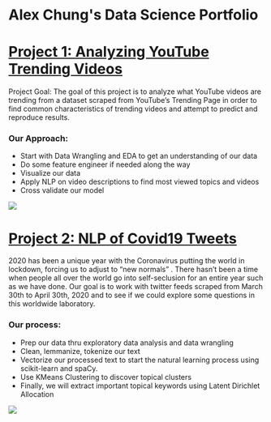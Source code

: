 # Alex Chung's Data Science Portfolio

# [Project 1: Analyzing YouTube Trending Videos](https://github.com/kre8tions/Analyzing-YouTube-Trending-Videos)
Project Goal: The goal of this project is to analyze what YouTube videos are trending from a dataset scraped from YouTube’s Trending Page in order to find common characteristics of trending videos and attempt to predict and reproduce results.

### Our Approach:

* Start with Data Wrangling and EDA to get an understanding of our data
* Do some feature engineer if needed along the way
* Visualize our data
* Apply NLP on video descriptions to find most viewed topics and videos
* Cross validate our model

![](https://github.com/kre8tions/Alex_Chung_Portfolio/blob/main/Images/YouTube%20Trending%20Videos.png)




# [Project 2: NLP of Covid19 Tweets](https://github.com/kre8tions/NLP-of-Covid19-Tweets)
2020 has been a unique year with the Coronavirus putting the world in lockdown, forcing us to adjust to “new normals” . There hasn’t been a time when people all over the world go into self-seclusion for an entire year such as we have done. Our goal is to work with twitter feeds scraped from March 30th to April 30th, 2020 and to see if we could explore some questions in this worldwide laboratory.

### Our process:

* Prep our data thru exploratory data analysis and data wrangling
* Clean, lemmanize, tokenize our text
* Vectorize our processed text to start the natural learning process using scikit-learn and spaCy.
* Use KMeans Clustering to discover topical clusters
* Finally, we will extract important topical keywords using Latent Dirichlet Allocation

![](https://github.com/kre8tions/Alex_Chung_Portfolio/blob/main/Images/NLP%20of%20Covid19%20Tweets.png)

